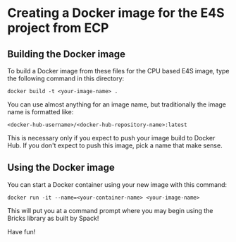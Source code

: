 # Creating a Docker image for the E4S project from ECP

## Building the Docker image
To build a Docker image from these files for the CPU based E4S image, type the following command in this directory:

```
docker build -t <your-image-name> .
```

You can use almost anything for an image name, but traditionally the image name is formatted like:

```
<docker-hub-username>/<docker-hub-repository-name>:latest
```

This is necessary only if you expect to push your image build to Docker Hub. If you don't expect to push this image, pick a name that make sense.

## Using the Docker image
You can start a Docker container using your new image with this command:

```
docker run -it --name=<your-container-name> <your-image-name>
```

This will put you at a command prompt where you may begin using the Bricks library as built by Spack!

Have fun!
